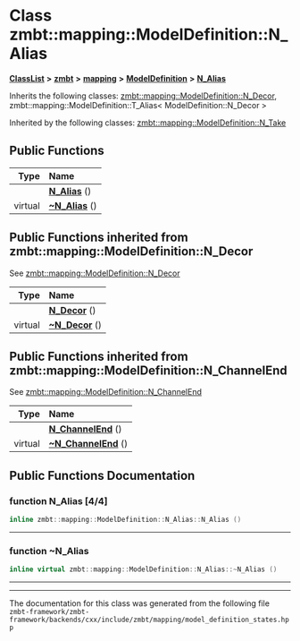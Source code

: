 

# Class zmbt::mapping::ModelDefinition::N\_Alias



[**ClassList**](annotated.md) **>** [**zmbt**](namespacezmbt.md) **>** [**mapping**](namespacezmbt_1_1mapping.md) **>** [**ModelDefinition**](classzmbt_1_1mapping_1_1ModelDefinition.md) **>** [**N\_Alias**](classzmbt_1_1mapping_1_1ModelDefinition_1_1N__Alias.md)








Inherits the following classes: [zmbt::mapping::ModelDefinition::N\_Decor](classzmbt_1_1mapping_1_1ModelDefinition_1_1N__Decor.md),  zmbt::mapping::ModelDefinition::T_Alias< ModelDefinition::N_Decor >


Inherited by the following classes: [zmbt::mapping::ModelDefinition::N\_Take](classzmbt_1_1mapping_1_1ModelDefinition_1_1N__Take.md)








































































## Public Functions

| Type | Name |
| ---: | :--- |
|   | [**N\_Alias**](#function-n_alias-44) () <br> |
| virtual  | [**~N\_Alias**](#function-n_alias) () <br> |


## Public Functions inherited from zmbt::mapping::ModelDefinition::N_Decor

See [zmbt::mapping::ModelDefinition::N\_Decor](classzmbt_1_1mapping_1_1ModelDefinition_1_1N__Decor.md)

| Type | Name |
| ---: | :--- |
|   | [**N\_Decor**](classzmbt_1_1mapping_1_1ModelDefinition_1_1N__Decor.md#function-n_decor-44) () <br> |
| virtual  | [**~N\_Decor**](classzmbt_1_1mapping_1_1ModelDefinition_1_1N__Decor.md#function-n_decor) () <br> |


## Public Functions inherited from zmbt::mapping::ModelDefinition::N_ChannelEnd

See [zmbt::mapping::ModelDefinition::N\_ChannelEnd](classzmbt_1_1mapping_1_1ModelDefinition_1_1N__ChannelEnd.md)

| Type | Name |
| ---: | :--- |
|   | [**N\_ChannelEnd**](classzmbt_1_1mapping_1_1ModelDefinition_1_1N__ChannelEnd.md#function-n_channelend-44) () <br> |
| virtual  | [**~N\_ChannelEnd**](classzmbt_1_1mapping_1_1ModelDefinition_1_1N__ChannelEnd.md#function-n_channelend) () <br> |
















































































## Public Functions Documentation




### function N\_Alias [4/4]

```C++
inline zmbt::mapping::ModelDefinition::N_Alias::N_Alias () 
```




<hr>



### function ~N\_Alias 

```C++
inline virtual zmbt::mapping::ModelDefinition::N_Alias::~N_Alias () 
```




<hr>

------------------------------
The documentation for this class was generated from the following file `zmbt-framework/zmbt-framework/backends/cxx/include/zmbt/mapping/model_definition_states.hpp`

